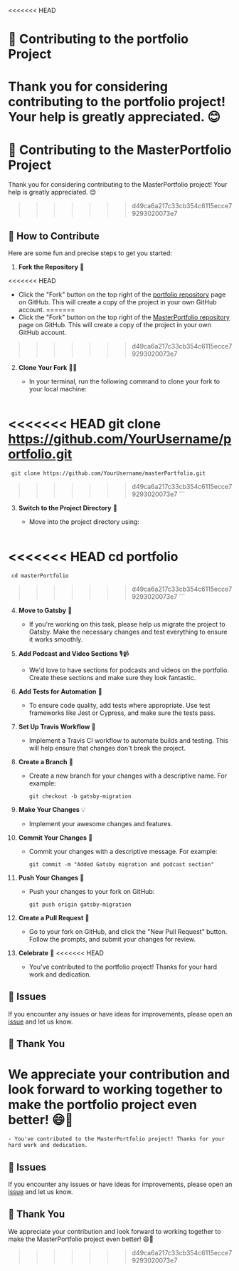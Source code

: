 <<<<<<< HEAD
# 🚀 Contributing to the portfolio Project

Thank you for considering contributing to the portfolio project! Your help is greatly appreciated. 😊
=======
# 🚀 Contributing to the MasterPortfolio Project

Thank you for considering contributing to the MasterPortfolio project! Your help is greatly appreciated. 😊
>>>>>>> d49ca6a217c33cb354c6115ecce79293020073e7

## 🤝 How to Contribute

Here are some fun and precise steps to get you started:

1. **Fork the Repository** 🍴

<<<<<<< HEAD
   - Click the "Fork" button on the top right of the [portfolio repository](https://github.com/beswindev/portfolio) page on GitHub. This will create a copy of the project in your own GitHub account.
=======
   - Click the "Fork" button on the top right of the [MasterPortfolio repository](https://github.com/beswindev/masterPortfolio) page on GitHub. This will create a copy of the project in your own GitHub account.
>>>>>>> d49ca6a217c33cb354c6115ecce79293020073e7

2. **Clone Your Fork** 🧙‍♂️

   - In your terminal, run the following command to clone your fork to your local machine:
     ```
<<<<<<< HEAD
     git clone https://github.com/YourUsername/portfolio.git
=======
     git clone https://github.com/YourUsername/masterPortfolio.git
>>>>>>> d49ca6a217c33cb354c6115ecce79293020073e7
     ```

3. **Switch to the Project Directory** 📁

   - Move into the project directory using:
     ```
<<<<<<< HEAD
     cd portfolio
=======
     cd masterPortfolio
>>>>>>> d49ca6a217c33cb354c6115ecce79293020073e7
     ```

4. **Move to Gatsby** 🚀

   - If you're working on this task, please help us migrate the project to Gatsby. Make the necessary changes and test everything to ensure it works smoothly.

5. **Add Podcast and Video Sections** 🎙️📹

   - We'd love to have sections for podcasts and videos on the portfolio. Create these sections and make sure they look fantastic.

6. **Add Tests for Automation** 🧪

   - To ensure code quality, add tests where appropriate. Use test frameworks like Jest or Cypress, and make sure the tests pass.

7. **Set Up Travis Workflow** 🤖

   - Implement a Travis CI workflow to automate builds and testing. This will help ensure that changes don't break the project.

8. **Create a Branch** 🌿

   - Create a new branch for your changes with a descriptive name. For example:
     ```
     git checkout -b gatsby-migration
     ```

9. **Make Your Changes** 💡

   - Implement your awesome changes and features.

10. **Commit Your Changes** 📝

    - Commit your changes with a descriptive message. For example:
      ```
      git commit -m "Added Gatsby migration and podcast section"
      ```

11. **Push Your Changes** 🚢

    - Push your changes to your fork on GitHub:
      ```
      git push origin gatsby-migration
      ```

12. **Create a Pull Request** 🙌

    - Go to your fork on GitHub, and click the "New Pull Request" button. Follow the prompts, and submit your changes for review.

13. **Celebrate** 🎉
<<<<<<< HEAD
    - You've contributed to the portfolio project! Thanks for your hard work and dedication.

## 📌 Issues

If you encounter any issues or have ideas for improvements, please open an [issue](https://github.com/beswindev/portfolio/issues) and let us know.

## 🙏 Thank You

We appreciate your contribution and look forward to working together to make the portfolio project even better! 😄🚀
=======
    - You've contributed to the MasterPortfolio project! Thanks for your hard work and dedication.

## 📌 Issues

If you encounter any issues or have ideas for improvements, please open an [issue](https://github.com/beswindev/masterPortfolio/issues) and let us know.

## 🙏 Thank You

We appreciate your contribution and look forward to working together to make the MasterPortfolio project even better! 😄🚀
>>>>>>> d49ca6a217c33cb354c6115ecce79293020073e7
